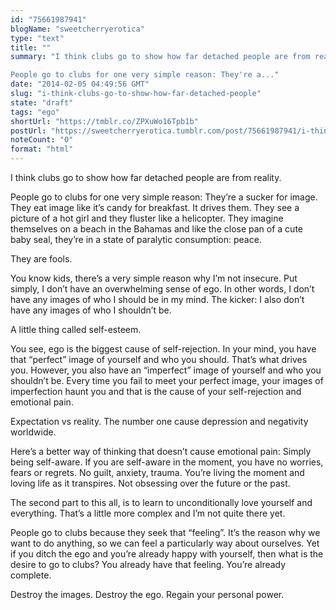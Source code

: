 ```yaml
---
id: "75661987941"
blogName: "sweetcherryerotica"
type: "text"
title: ""
summary: "I think clubs go to show how far detached people are from reality.

People go to clubs for one very simple reason: They're a..."
date: "2014-02-05 04:49:56 GMT"
slug: "i-think-clubs-go-to-show-how-far-detached-people"
state: "draft"
tags: "ego"
shortUrl: "https://tmblr.co/ZPXuWo16Tpb1b"
postUrl: "https://sweetcherryerotica.tumblr.com/post/75661987941/i-think-clubs-go-to-show-how-far-detached-people"
noteCount: "0"
format: "html"
---
```


I think clubs go to show how far detached people are from reality.

People go to clubs for one very simple reason: They’re a sucker for image. They eat image like it’s candy for breakfast. It drives them. They see a picture of a hot girl and they fluster like a helicopter. They imagine themselves on a beach in the Bahamas and like the close pan of a cute baby seal, they’re in a state of paralytic consumption: peace. 

They are fools.

You know kids, there’s a very simple reason why I’m not insecure. Put simply, I don’t have an overwhelming sense of ego. In other words, I don’t have any images of who I should be in my mind. The kicker: I also don’t have any images of who I shouldn’t be.

A little thing called self-esteem. 

You see, ego is the biggest cause of self-rejection. In your mind, you have that “perfect” image of yourself and who you should. That’s what drives you. However, you also have an “imperfect” image of yourself and who you shouldn’t be. Every time you fail to meet your perfect image, your images of imperfection haunt you and that is the cause of your self-rejection and emotional pain.

Expectation vs reality. The number one cause depression and negativity worldwide. 

Here’s a better way of thinking that doesn’t cause emotional pain: Simply being self-aware. If you are self-aware in the moment, you have no worries, fears or regrets. No guilt, anxiety, trauma. You’re living the moment and loving life as it transpires. Not obsessing over the future or the past.

The second part to this all, is to learn to unconditionally love yourself and everything. That’s a little more complex and I’m not quite there yet.

People go to clubs because they seek that “feeling”. It’s the reason why we want to do anything, so we can feel a particularly way about ourselves. Yet if you ditch the ego and you’re already happy with yourself, then what is the desire to go to clubs? You already have that feeling. You’re already complete.

Destroy the images. Destroy the ego. Regain your personal power.